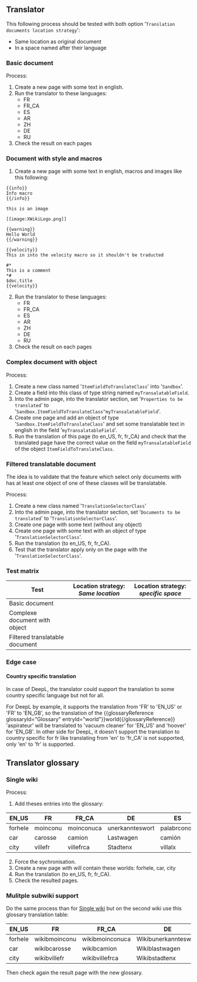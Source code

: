 ## Translator

This following process should be tested with both option '`Translation documents location strategy`':

* Same location as original document
* In a space named after their language

### Basic document

Process:

1. Create a new page with some text in english.
2. Run the translator to these languages:
    * FR
    * FR_CA
    * ES
    * AR
    * ZH
    * DE
    * RU
3. Check the result on each pages

### Document with style and macros

1. Create a new page with some text in english, macros and images like this following:

```
{{info}}
Info macro
{{/info}}

this is an image

[[image:XWikiLogo.png]]

{{warning}}
Hello World
{{/warning}}

{{velocity}}
This in into the velocity macro so it shouldn't be traducted

#*
This is a comment
*#
$doc.title
{{velocity}}
```

2. Run the translator to these languages:
    * FR
    * FR_CA
    * ES
    * AR
    * ZH
    * DE
    * RU
3. Check the result on each pages

### Complex document with object

Process:

1. Create a new class named '`ItemFieldToTranslateClass`' into '`Sandbox`'.
2. Create a field into this class of type string named `myTransalatableField`.
3. Into the admin page, into the translator section, set '`Properties to be translated`' to '`Sandbox.ItemFieldToTranslateClass^myTransalatableField`'.
4. Create one page and add an object of type '`Sandbox.ItemFieldToTranslateClass`' and set some translatable text in english in the field '`myTransalatableField`'.
5. Run the translation of this page (to en_US, fr, fr_CA) and check that the translated page have the correct value on the field `myTransalatableField` of the object `ItemFieldToTranslateClass`.

### Filtered translatable document

The idea is to validate that the feature which select only documents with has at least one object of one of these classes will be translatable.

Process:

1. Create a new class named '`TranslationSelectorClass`'
1. Into the admin page, into the translator section, set '`Documents to be translated`' to '`TranslationSelectorClass`'.
1. Create one page with some text (without any object)
1. Create one page with some text with an object of type '`TranslationSelectorClass`'.
1. Run the translation (to en_US, fr, fr_CA).
1. Test that the translator apply only on the page with the '`TranslationSelectorClass`'.

### Test matrix

| Test                           | Location strategy: *Same location* | Location strategy: *specific space* |
| ------------------------------ |------------------------------------|-------------------------------------|
| Basic document                 |                                    |                                     |
| Complexe document with object  |                                    |                                     |
| Filtered translatable document |                                    |                                     |

### Edge case

#### Country specific translation

In case of DeepL, the translator could support the translation to some country specific language but not for all.

For DeepL by example, it supports the translation from 'FR' to 'EN_US' or 'FR' to 'EN_GB', so the translation of the {{glossaryReference glossaryId="Glossary" entryId="world"}}world{{/glossaryReference}} 'aspirateur' will be translated to 'vacuum cleaner' for 'EN_US' and 'hoover' for 'EN_GB'.
In other side for DeepL, it doesn't support the translation to country specific for fr like translating from 'en' to 'fr_CA' is not supported, only 'en' to 'fr' is supported.

## Translator glossary

### Single wiki

Process:

1. Add theses entries into the glossary:

|EN_US  |FR      |FR_CA     |DE             |ES         |
|-------|--------|----------|---------------|-----------|
|forhele|moinconu|moinconuca|unerkannteswort|palabrconoc|
|car    |carosse |camion    |Lastwagen      |camión     |
|city   |villefr |villefrca |Stadtenx       |villalx    |

2. Force the sychronisation.
2. Create a new page with will contain these worlds: forhele, car, city
3. Run the translation (to en_US, fr, fr_CA).
4. Check the resulted pages.

### Mulitple subwiki support

Do the same process than for [Single wiki](#single-wiki) but on the second wiki use this glossary translation table:

|EN_US  |FR           |FR_CA          |DE                  |ES              |
|-------|-------------|---------------|--------------------|----------------|
|forhele|wikibmoinconu|wikibmoinconuca|Wikibunerkannteswort|wikibpalabrconoc|
|car    |wikibcarosse |wikibcamion    |Wikiblastwagen      |wikibcamión     |
|city   |wikibvillefr |wikibvillefrca |Wikibstadtenx       |wikibvillalx    |

Then check again the result page with the new glossary.
